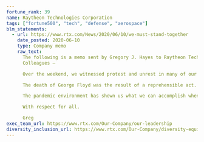 ```yaml
---
fortune_rank: 39
name: Raytheon Technologies Corporation
tags: ["fortune500", "tech", "defense", "aerospace"]
blm_statements:
  - url: https://www.rtx.com/News/2020/06/10/we-must-stand-together
    date_posted: 2020-06-10
    type: Company memo
    raw_text: 
      The following is a memo sent by Gregory J. Hayes to Raytheon Technologies employees on June 1st.
      Colleagues –

      Over the weekend, we witnessed protest and unrest in many of our cities, and I want to address it directly.

      The death of George Floyd was the result of a reprehensible act. Although authorities are taking action to ensure justice, the national response and global dialogue related to Mr. Floyd’s death point to a serious issue ― and we must not look away. We must take notice. We have to respond clearly that racism, discrimination and hatred will not be tolerated. We must take this moment to embrace the fundamental values that unite us.

      The pandemic environment has shown us what we can accomplish when we stand together. As we continue to build a culture of inclusion that supports diversity in its broadest sense, let the tragedy of Mr. Floyd’s death remind us that there is no room for abuse of power and that we have to seek to understand experiences and perspectives that are different from our own. Complex issues raise difficult questions and conversations. Mutual trust and respect will guide the path forward as we build a more diverse and inclusive global community.

      With respect for all.

      Greg
exec_team_url: https://www.rtx.com/Our-Company/our-leadership
diversity_inclusion_url: https://www.rtx.com/Our-Company/diversity-equity-inclusion
---
```

